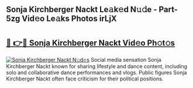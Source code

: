 ## Sonja Kirchberger Nackt Le𝚊k𝚎d N𝚞𝚍e - Part-5zg Vid𝚎o Le𝚊ks Photos irLjX

# <h2><a href="http://fb1k9r.evod.top/?m=Sonja+Kirchberger+Nackt">🔗 👉🔴 Sonja Kirchberger Nackt Vid𝚎o Ph𝚘t𝚘s</a></h2>

[![Sonja Kirchberger Nackt N𝚞d𝚎s](https://i.imgur.com/8V9OHl7.gif)](http://fb1k9r.evod.top/?m=Sonja+Kirchberger+Nackt)
Social media sensation Sonja Kirchberger Nackt known for sharing lifestyle and dance content, including solo and collaborative dance performances and vlogs. Public figures Sonja Kirchberger Nackt often face criticism for their political positions. 
